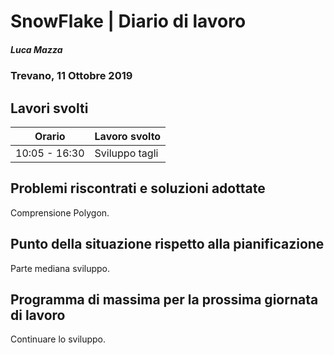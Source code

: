 # SnowFlake | Diario di lavoro
##### Luca Mazza
### Trevano, 11 Ottobre 2019

## Lavori svolti


|Orario        |Lavoro svolto                 |
|--------------|------------------------------|
|10:05 - 16:30|Sviluppo tagli|

##  Problemi riscontrati e soluzioni adottate
Comprensione Polygon.

##  Punto della situazione rispetto alla pianificazione
Parte mediana sviluppo.

## Programma di massima per la prossima giornata di lavoro
Continuare lo sviluppo.

  
